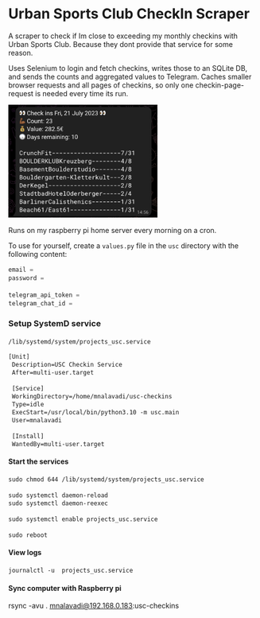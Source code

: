 # Urban Sports Club CheckIn Scraper

A scraper to check if Im close to exceeding my monthly checkins with Urban Sports Club. Because they dont provide that service for some reason. 

Uses Selenium to login and fetch checkins, writes those to an SQLite DB, and sends the counts and aggregated values to Telegram. Caches smaller browser requests and all pages of checkins, so only one checkin-page-request is needed every time its run.

<img src="doc/telegram.png" width="300" alt="telegram screenshot">

Runs on my raspberry pi home server every morning on a cron.

To use for yourself, create a `values.py` file in the `usc` directory with the following content:
```python
email = 
password =

telegram_api_token =
telegram_chat_id =
```

### Setup SystemD service
`/lib/systemd/system/projects_usc.service`
```
[Unit]
 Description=USC Checkin Service
 After=multi-user.target

 [Service]
 WorkingDirectory=/home/mnalavadi/usc-checkins
 Type=idle
 ExecStart=/usr/local/bin/python3.10 -m usc.main
 User=mnalavadi

 [Install]
 WantedBy=multi-user.target
```

#### Start the services
```
sudo chmod 644 /lib/systemd/system/projects_usc.service

sudo systemctl daemon-reload
sudo systemctl daemon-reexec

sudo systemctl enable projects_usc.service

sudo reboot
```

#### View logs
```
journalctl -u  projects_usc.service
```

#### Sync computer with Raspberry pi
rsync -avu . mnalavadi@192.168.0.183:usc-checkins

